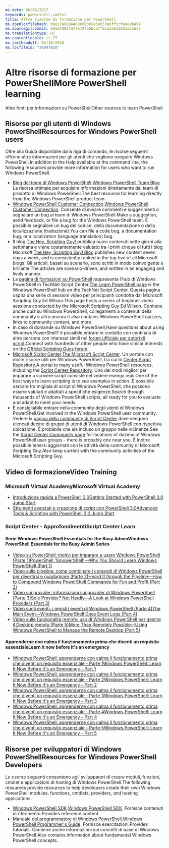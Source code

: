 ```yaml
---
ms.date: 06/05/2017
keywords: powershell,cmdlet
title: Altre risorse di formazione per PowerShell
ms.openlocfilehash: b0e17a6894468696365e5a553e6ffccfaa8eb499
ms.sourcegitcommit: e9ad4d85fd7eb72fb5bc37f6ca3ae1282ae3c6d7
ms.translationtype: HT
ms.contentlocale: it-IT
ms.lasthandoff: 05/10/2018
ms.locfileid: "34047850"
---
```

# <a name="more-powershell-learning"></a><span data-ttu-id="80f0c-103">Altre risorse di formazione per PowerShell</span><span class="sxs-lookup"><span data-stu-id="80f0c-103">More PowerShell learning</span></span>

<span data-ttu-id="80f0c-104">Altre fonti per informazioni su PowerShell</span><span class="sxs-lookup"><span data-stu-id="80f0c-104">Other sources to learn PowerShell</span></span>

## <a name="resources-for-windows-powershell-users"></a><span data-ttu-id="80f0c-105">Risorse per gli utenti di Windows PowerShell</span><span class="sxs-lookup"><span data-stu-id="80f0c-105">Resources for Windows PowerShell users</span></span>

<span data-ttu-id="80f0c-106">Oltre alla Guida disponibile dalla riga di comando, le risorse seguenti offrono altre informazioni per gli utenti che vogliono eseguire Windows PowerShell.</span><span class="sxs-lookup"><span data-stu-id="80f0c-106">In addition to the Help available at the command line, the following resources provide more information for users who want to run Windows PowerShell.</span></span>

- <span data-ttu-id="80f0c-107">[Blog del team di Windows PowerShell](http://blogs.msdn.com/b/powershell/).</span><span class="sxs-lookup"><span data-stu-id="80f0c-107">[Windows PowerShell Team Blog](http://blogs.msdn.com/b/powershell/).</span></span> <span data-ttu-id="80f0c-108">La risorsa ottimale per acquisire informazioni direttamente dal team di prodotto di Windows PowerShell.</span><span class="sxs-lookup"><span data-stu-id="80f0c-108">The best resource for learning directly from the Windows PowerShell product team.</span></span>
- <span data-ttu-id="80f0c-109">[Windows PowerShell Customer Connection](http://Connect.Microsoft.com/PowerShell).</span><span class="sxs-lookup"><span data-stu-id="80f0c-109">[Windows PowerShell Customer Connection](http://Connect.Microsoft.com/PowerShell).</span></span> <span data-ttu-id="80f0c-110">Consente di inviare commenti e suggerimenti o segnalare un bug al team di Windows PowerShell.</span><span class="sxs-lookup"><span data-stu-id="80f0c-110">Make a suggestion, send feedback, or file a bug for the Windows PowerShell team.</span></span> <span data-ttu-id="80f0c-111">È possibile segnalare un bug del codice, della documentazione o della localizzazione (traduzione).</span><span class="sxs-lookup"><span data-stu-id="80f0c-111">You can file a code bug, a documentation bug, or a localization (language translation) bug.</span></span>
- <span data-ttu-id="80f0c-112">Il blog [The Hey, Scripting Guy! ](https://blogs.technet.microsoft.com/heyscriptingguy/) pubblica nuovi contenuti sette giorni alla settimana e viene costantemente valutato tra i primi cinque di tutti i blog Microsoft.</span><span class="sxs-lookup"><span data-stu-id="80f0c-112">[The Hey, Scripting Guy! Blog](https://blogs.technet.microsoft.com/heyscriptingguy/) publishes new content seven days a week, and is consistently ranked in the top five of all Microsoft blogs.</span></span> <span data-ttu-id="80f0c-113">Gli articoli, basati su scenario, sono scritti in modo coinvolgente e brillante.</span><span class="sxs-lookup"><span data-stu-id="80f0c-113">The articles are scenario-driven, and written in an engaging and lively manner.</span></span>
- <span data-ttu-id="80f0c-114">La [pagina di formazioni su PowerShell](https://blogs.technet.microsoft.com/heyscriptingguy/2015/01/04/weekend-scripter-the-best-ways-to-learn-powershell/) rappresenta l'hub di Windows PowerShell in TechNet Script Center.</span><span class="sxs-lookup"><span data-stu-id="80f0c-114">[The Learn PowerShell page](https://blogs.technet.microsoft.com/heyscriptingguy/2015/01/04/weekend-scripter-the-best-ways-to-learn-powershell/) is the Windows PowerShell hub on the TechNet Script Center.</span></span> <span data-ttu-id="80f0c-115">Questa pagina ospita una serie di sessioni video per principianti condotte dal Microsoft Scripting Guy Ed Wilson.</span><span class="sxs-lookup"><span data-stu-id="80f0c-115">This page hosts a series of beginner video sessions conducted by the Microsoft Scripting Guy Ed Wilson.</span></span> <span data-ttu-id="80f0c-116">Contiene anche quiz su Windows PowerShell, collegamenti a contenuti della community e altro ancora.</span><span class="sxs-lookup"><span data-stu-id="80f0c-116">It also contains Windows PowerShell quizzes, links to community content, and more.</span></span>
- <span data-ttu-id="80f0c-117">In caso di domande su Windows PowerShell,</span><span class="sxs-lookup"><span data-stu-id="80f0c-117">Have questions about using Windows PowerShell?</span></span> <span data-ttu-id="80f0c-118">è possibile entrare in contatto con centinaia di altre persone con interessi simili nel [forum ufficiale per autori di script](http://social.technet.microsoft.com/forums/itcg/threads/).</span><span class="sxs-lookup"><span data-stu-id="80f0c-118">Connect with hundreds of other people who have similar interests on the [Official Scripting Guys forum](http://social.technet.microsoft.com/forums/itcg/threads/).</span></span>
- <span data-ttu-id="80f0c-119">[Microsoft Script Center](https://technet.microsoft.com/scriptcenter).</span><span class="sxs-lookup"><span data-stu-id="80f0c-119">[The Microsoft Script Center](https://technet.microsoft.com/scriptcenter).</span></span> <span data-ttu-id="80f0c-120">Un portale con molte risorse utili per Windows PowerShell, tra cui lo [Center Script Repository](http://gallery.technet.microsoft.com/scriptcenter/).</span><span class="sxs-lookup"><span data-stu-id="80f0c-120">A portal to many useful Windows PowerShell resources, including the [Script Center Repository](http://gallery.technet.microsoft.com/scriptcenter/).</span></span> <span data-ttu-id="80f0c-121">Uno dei modi migliori per imparare a scrivere script consiste nel vedere esempi reali.</span><span class="sxs-lookup"><span data-stu-id="80f0c-121">One of the best ways to learn scripting is to see examples in action.</span></span> <span data-ttu-id="80f0c-122">È possibile cercare tra migliaia di script di Windows PowerShell, che possono essere valutati e adattati a specifiche esigenze.</span><span class="sxs-lookup"><span data-stu-id="80f0c-122">Search through thousands of Windows PowerShell scripts, all ready for you to evaluate and adapt to meet your needs.</span></span>
- <span data-ttu-id="80f0c-123">È consigliabile entrare nella community degli utenti di Windows PowerShell.</span><span class="sxs-lookup"><span data-stu-id="80f0c-123">Get involved in the Windows PowerShell user community.</span></span> <span data-ttu-id="80f0c-124">Vedere la [pagina della community di Script Center](https://technet.microsoft.com/scriptcenter/hh182567.aspx) dove vengono elencati decine di gruppi di utenti di Windows PowerShell con rispettiva ubicazione. È probabile che sia incluso un gruppo nelle vicinanze.</span><span class="sxs-lookup"><span data-stu-id="80f0c-124">See the [Script Center Community page](https://technet.microsoft.com/scriptcenter/hh182567.aspx) for locations of dozens of Windows PowerShell user groups - there is probably one near you.</span></span> <span data-ttu-id="80f0c-125">È inoltre possibile tenersi aggiornati con le attività della community di Microsoft Scripting Guy.</span><span class="sxs-lookup"><span data-stu-id="80f0c-125">Also keep current with the community activities of the Microsoft Scripting Guy.</span></span>

## <a name="video-training"></a><span data-ttu-id="80f0c-126">Video di formazione</span><span class="sxs-lookup"><span data-stu-id="80f0c-126">Video Training</span></span>

### <a name="microsoft-virtual-academy"></a><span data-ttu-id="80f0c-127">Microsoft Virtual Academy</span><span class="sxs-lookup"><span data-stu-id="80f0c-127">Microsoft Virtual Academy</span></span>
- [<span data-ttu-id="80f0c-128">Introduzione rapida a PowerShell 3.0</span><span class="sxs-lookup"><span data-stu-id="80f0c-128">Getting Started with PowerShell 3.0 Jump Start</span></span>](https://mva.microsoft.com/en-US/training-courses/getting-started-with-powershell-30-jump-start-8276)
- [<span data-ttu-id="80f0c-129">Strumenti avanzati e creazione di script con PowerShell 3.0</span><span class="sxs-lookup"><span data-stu-id="80f0c-129">Advanced Tools & Scripting with PowerShell 3.0 Jump Start</span></span>](https://mva.microsoft.com/en-US/training-courses/advanced-tools-scripting-with-powershell-30-jump-start-8231)

### <a name="script-center-learn"></a><span data-ttu-id="80f0c-130">Script Center - Approfondimenti</span><span class="sxs-lookup"><span data-stu-id="80f0c-130">Script Center Learn</span></span>
#### <a name="windows-powershell-essentials-for-the-busy-admin-series"></a><span data-ttu-id="80f0c-131">Serie Windows PowerShell Essentials for the Busy Admin</span><span class="sxs-lookup"><span data-stu-id="80f0c-131">Windows PowerShell Essentials for the Busy Admin Series</span></span>
- [<span data-ttu-id="80f0c-132">Video su PowerShell: motivi per imparare a usare Windows PowerShell &#40;Parte 1&#41;</span><span class="sxs-lookup"><span data-stu-id="80f0c-132">PowerShell 'SmowerShell'—Why You Should Learn Windows PowerShell &#40;Part 1&#41;</span></span>](http://dlbmodigital.microsoft.com/webcasts/wmv/23976_Dnl_L.wmv)
- [<span data-ttu-id="80f0c-133">Video sulla pipeline: come combinare i comandi di Windows PowerShell per divertirsi e guadagnare &#40;Parte 2&#41;</span><span class="sxs-lookup"><span data-stu-id="80f0c-133">Heard It through the Pipeline—How to Compound Windows PowerShell Commands for Fun and Profit &#40;Part 2&#41;</span></span>](http://dlbmodigital.microsoft.com/webcasts/wmv/23977_Dnl_L.wmv)
- [<span data-ttu-id="80f0c-134">Video sui provider: informazioni sui provider di Windows PowerShell &#40;Parte 3&#41;</span><span class="sxs-lookup"><span data-stu-id="80f0c-134">Sole Provider? Not Hardly—A Look at Windows PowerShell Providers &#40;Part 3&#41;</span></span>](http://dlbmodigital.microsoft.com/webcasts/wmv/23978_Dnl_L.wmv)
- [<span data-ttu-id="80f0c-135">Video sugli eventi: i registri eventi di Windows PowerShell &#40;Parte 4&#41;</span><span class="sxs-lookup"><span data-stu-id="80f0c-135">The Main Event—Windows PowerShell Does Event Logs &#40;Part 4&#41;</span></span>](http://dlbmodigital.microsoft.com/webcasts/wmv/23979_Dnl_L.wmv)
- [<span data-ttu-id="80f0c-136">Video sulle funzionalità remote: uso di Windows PowerShell per gestire il Desktop remoto &#40;Parte 5&#41;</span><span class="sxs-lookup"><span data-stu-id="80f0c-136">More Than Remotely Possible—Using Windows PowerShell to Manage the Remote Desktop &#40;Part 5&#41;</span></span>](http://dlbmodigital.microsoft.com/webcasts/wmv/23980_Dnl_L.wmv)

#### <a name="learn-it-now-before-its-an-emergency"></a><span data-ttu-id="80f0c-137">Apprenderne con calma il funzionamento prima che diventi un requisito essenziale</span><span class="sxs-lookup"><span data-stu-id="80f0c-137">Learn it now before it's an emergency</span></span>
- [<span data-ttu-id="80f0c-138">Windows PowerShell: apprenderne con calma il funzionamento prima che diventi un requisito essenziale - Parte 1</span><span class="sxs-lookup"><span data-stu-id="80f0c-138">Windows PowerShell: Learn It Now Before It's an Emergency - Part 1</span></span>](http://dlbmodigital.microsoft.com/webcasts/wmv/1032481530_Dnl_L.wmv)
- [<span data-ttu-id="80f0c-139">Windows PowerShell: apprenderne con calma il funzionamento prima che diventi un requisito essenziale - Parte 2</span><span class="sxs-lookup"><span data-stu-id="80f0c-139">Windows PowerShell: Learn It Now Before It's an Emergency - Part 2</span></span>](http://dlbmodigital.microsoft.com/webcasts/wmv/1032481542_Dnl_L.wmv)
- [<span data-ttu-id="80f0c-140">Windows PowerShell: apprenderne con calma il funzionamento prima che diventi un requisito essenziale - Parte 3</span><span class="sxs-lookup"><span data-stu-id="80f0c-140">Windows PowerShell: Learn It Now Before It's an Emergency - Part 3</span></span>](http://dlbmodigital.microsoft.com/webcasts/wmv/1032481548_Dnl_L.wmv)
- [<span data-ttu-id="80f0c-141">Windows PowerShell: apprenderne con calma il funzionamento prima che diventi un requisito essenziale - Parte 4</span><span class="sxs-lookup"><span data-stu-id="80f0c-141">Windows PowerShell: Learn It Now Before It's an Emergency - Part 4</span></span>](http://dlbmodigital.microsoft.com/webcasts/wmv/1032481552_Dnl_L.wmv)
- [<span data-ttu-id="80f0c-142">Windows PowerShell: apprenderne con calma il funzionamento prima che diventi un requisito essenziale - Parte 5</span><span class="sxs-lookup"><span data-stu-id="80f0c-142">Windows PowerShell: Learn It Now Before It's an Emergency - Part 5</span></span>](http://dlbmodigital.microsoft.com/webcasts/wmv/1032481554_Dnl_L.wmv)

## <a name="resources-for-windows-powershell-developers"></a><span data-ttu-id="80f0c-143">Risorse per sviluppatori di Windows PowerShell</span><span class="sxs-lookup"><span data-stu-id="80f0c-143">Resources for Windows PowerShell Developers</span></span>

<span data-ttu-id="80f0c-144">Le risorse seguenti consentono agli sviluppatori di creare moduli, funzioni, cmdlet e applicazioni di hosting di Windows PowerShell.</span><span class="sxs-lookup"><span data-stu-id="80f0c-144">The following resources provide resources to help developers create their own Windows PowerShell modules, functions, cmdlets, providers, and hosting applications.</span></span>

- <span data-ttu-id="80f0c-145">[Windows PowerShell SDK](http://go.microsoft.com/fwlink/p/?LinkID=89595).</span><span class="sxs-lookup"><span data-stu-id="80f0c-145">[Windows PowerShell SDK](http://go.microsoft.com/fwlink/p/?LinkID=89595).</span></span> <span data-ttu-id="80f0c-146">Fornisce contenuti di riferimento.</span><span class="sxs-lookup"><span data-stu-id="80f0c-146">Provides reference content.</span></span>
- <span data-ttu-id="80f0c-147">[Manuale del programmatore di Windows PowerShell](http://go.microsoft.com/fwlink/p/?LinkID=89596).</span><span class="sxs-lookup"><span data-stu-id="80f0c-147">[Windows PowerShell Programmer's Guide](http://go.microsoft.com/fwlink/p/?LinkID=89596).</span></span> <span data-ttu-id="80f0c-148">Fornisce esercitazioni.</span><span class="sxs-lookup"><span data-stu-id="80f0c-148">Provides tutorials.</span></span> <span data-ttu-id="80f0c-149">Contiene anche informazioni sui concetti di base di Windows PowerShell.</span><span class="sxs-lookup"><span data-stu-id="80f0c-149">Also contains information about fundamental Windows PowerShell concepts.</span></span>
